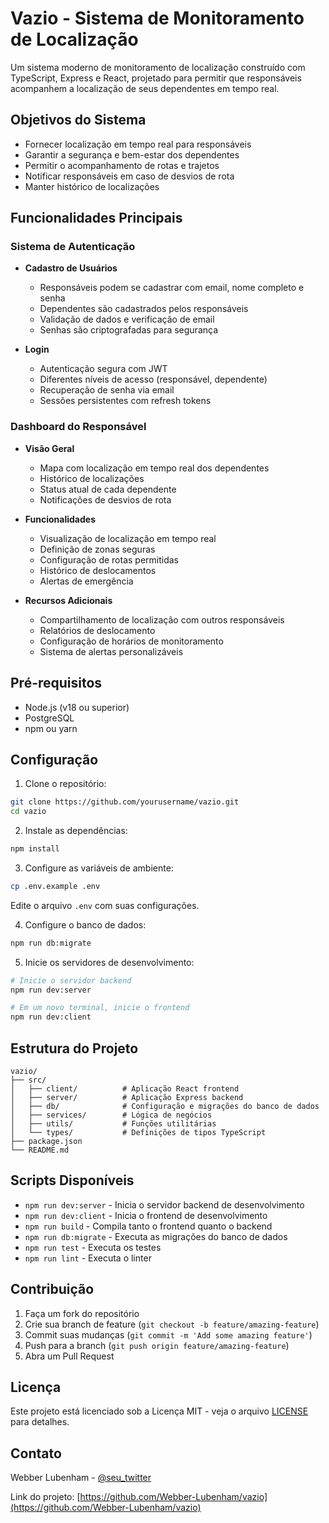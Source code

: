 # Vazio - Sistema de Monitoramento de Localização

Um sistema moderno de monitoramento de localização construído com TypeScript, Express e React, projetado para permitir que responsáveis acompanhem a localização de seus dependentes em tempo real.

## Objetivos do Sistema

- Fornecer localização em tempo real para responsáveis
- Garantir a segurança e bem-estar dos dependentes
- Permitir o acompanhamento de rotas e trajetos
- Notificar responsáveis em caso de desvios de rota
- Manter histórico de localizações

## Funcionalidades Principais

### Sistema de Autenticação
- **Cadastro de Usuários**
  - Responsáveis podem se cadastrar com email, nome completo e senha
  - Dependentes são cadastrados pelos responsáveis
  - Validação de dados e verificação de email
  - Senhas são criptografadas para segurança

- **Login**
  - Autenticação segura com JWT
  - Diferentes níveis de acesso (responsável, dependente)
  - Recuperação de senha via email
  - Sessões persistentes com refresh tokens

### Dashboard do Responsável
- **Visão Geral**
  - Mapa com localização em tempo real dos dependentes
  - Histórico de localizações
  - Status atual de cada dependente
  - Notificações de desvios de rota

- **Funcionalidades**
  - Visualização de localização em tempo real
  - Definição de zonas seguras
  - Configuração de rotas permitidas
  - Histórico de deslocamentos
  - Alertas de emergência

- **Recursos Adicionais**
  - Compartilhamento de localização com outros responsáveis
  - Relatórios de deslocamento
  - Configuração de horários de monitoramento
  - Sistema de alertas personalizáveis

## Pré-requisitos

- Node.js (v18 ou superior)
- PostgreSQL
- npm ou yarn

## Configuração

1. Clone o repositório:
```bash
git clone https://github.com/yourusername/vazio.git
cd vazio
```

2. Instale as dependências:
```bash
npm install
```

3. Configure as variáveis de ambiente:
```bash
cp .env.example .env
```
Edite o arquivo `.env` com suas configurações.

4. Configure o banco de dados:
```bash
npm run db:migrate
```

5. Inicie os servidores de desenvolvimento:
```bash
# Inicie o servidor backend
npm run dev:server

# Em um novo terminal, inicie o frontend
npm run dev:client
```

## Estrutura do Projeto

```
vazio/
├── src/
│   ├── client/          # Aplicação React frontend
│   ├── server/          # Aplicação Express backend
│   ├── db/              # Configuração e migrações do banco de dados
│   ├── services/        # Lógica de negócios
│   ├── utils/           # Funções utilitárias
│   └── types/           # Definições de tipos TypeScript
├── package.json
└── README.md
```

## Scripts Disponíveis

- `npm run dev:server` - Inicia o servidor backend de desenvolvimento
- `npm run dev:client` - Inicia o frontend de desenvolvimento
- `npm run build` - Compila tanto o frontend quanto o backend
- `npm run db:migrate` - Executa as migrações do banco de dados
- `npm run test` - Executa os testes
- `npm run lint` - Executa o linter

## Contribuição

1. Faça um fork do repositório
2. Crie sua branch de feature (`git checkout -b feature/amazing-feature`)
3. Commit suas mudanças (`git commit -m 'Add some amazing feature'`)
4. Push para a branch (`git push origin feature/amazing-feature`)
5. Abra um Pull Request

## Licença

Este projeto está licenciado sob a Licença MIT - veja o arquivo [LICENSE](LICENSE) para detalhes.

## Contato

Webber Lubenham - [@seu_twitter](https://twitter.com/seu_twitter)

Link do projeto: [https://github.com/Webber-Lubenham/vazio](https://github.com/Webber-Lubenham/vazio)
